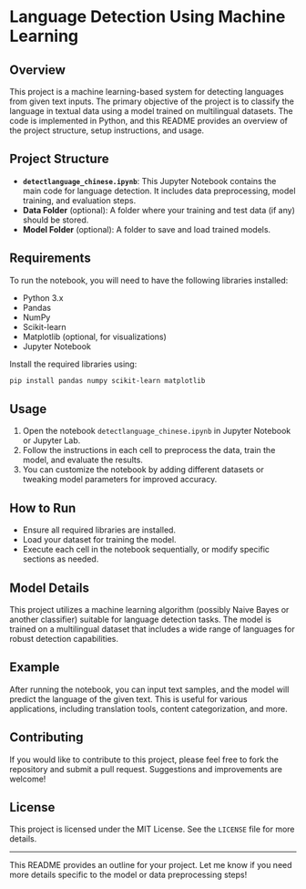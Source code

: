 # Language Detection Using Machine Learning

## Overview

This project is a machine learning-based system for detecting languages from given text inputs. The primary objective of the project is to classify the language in textual data using a model trained on multilingual datasets. The code is implemented in Python, and this README provides an overview of the project structure, setup instructions, and usage.

## Project Structure

- **`detectlanguage_chinese.ipynb`**: This Jupyter Notebook contains the main code for language detection. It includes data preprocessing, model training, and evaluation steps.
- **Data Folder** (optional): A folder where your training and test data (if any) should be stored.
- **Model Folder** (optional): A folder to save and load trained models.

## Requirements

To run the notebook, you will need to have the following libraries installed:
- Python 3.x
- Pandas
- NumPy
- Scikit-learn
- Matplotlib (optional, for visualizations)
- Jupyter Notebook

Install the required libraries using:
```bash
pip install pandas numpy scikit-learn matplotlib
```

## Usage

1. Open the notebook `detectlanguage_chinese.ipynb` in Jupyter Notebook or Jupyter Lab.
2. Follow the instructions in each cell to preprocess the data, train the model, and evaluate the results.
3. You can customize the notebook by adding different datasets or tweaking model parameters for improved accuracy.

## How to Run

- Ensure all required libraries are installed.
- Load your dataset for training the model.
- Execute each cell in the notebook sequentially, or modify specific sections as needed.

## Model Details

This project utilizes a machine learning algorithm (possibly Naive Bayes or another classifier) suitable for language detection tasks. The model is trained on a multilingual dataset that includes a wide range of languages for robust detection capabilities.

## Example

After running the notebook, you can input text samples, and the model will predict the language of the given text. This is useful for various applications, including translation tools, content categorization, and more.

## Contributing

If you would like to contribute to this project, please feel free to fork the repository and submit a pull request. Suggestions and improvements are welcome!

## License

This project is licensed under the MIT License. See the `LICENSE` file for more details.

---

This README provides an outline for your project. Let me know if you need more details specific to the model or data preprocessing steps!
